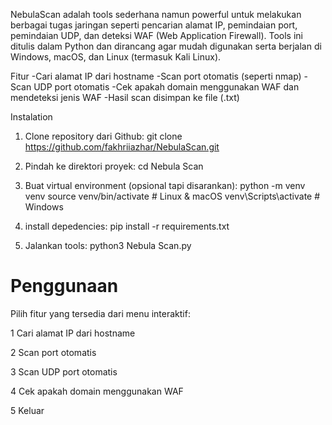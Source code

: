 NebulaScan adalah tools sederhana namun powerful untuk melakukan berbagai tugas jaringan seperti pencarian alamat IP, 
pemindaian port, pemindaian UDP, dan deteksi WAF (Web Application Firewall). Tools ini ditulis dalam Python dan dirancang agar mudah digunakan serta berjalan di Windows, macOS, dan Linux (termasuk Kali Linux).

Fitur
-Cari alamat IP dari hostname
-Scan port otomatis (seperti nmap)
-Scan UDP port otomatis
-Cek apakah domain menggunakan WAF dan mendeteksi jenis WAF
-Hasil scan disimpan ke file (.txt)

Instalation
1. Clone repository dari Github:
git clone https://github.com/fakhriiazhar/NebulaScan.git

2. Pindah ke direktori proyek:
cd Nebula Scan

3. Buat virtual environment (opsional tapi disarankan):
python -m venv venv
source venv/bin/activate  # Linux & macOS
venv\Scripts\activate    # Windows

4. install depedencies:
pip install -r requirements.txt

5. Jalankan tools:
python3 Nebula Scan.py

# **Penggunaan**

Pilih fitur yang tersedia dari menu interaktif:

1 Cari alamat IP dari hostname

2 Scan port otomatis

3 Scan UDP port otomatis

4 Cek apakah domain menggunakan WAF

5 Keluar
